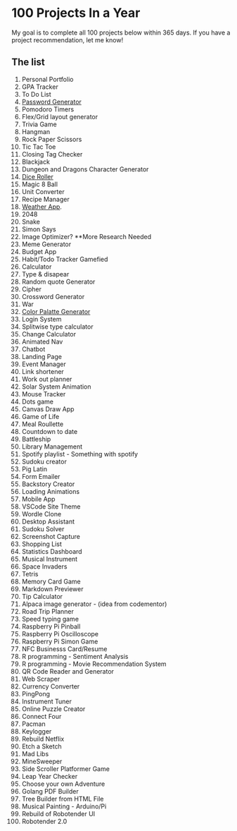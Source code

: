 # 100 Projects In a Year 
My goal is to complete all 100 projects below within 365 days. 
If you have a project recommendation, let me know! 

## The list
1. Personal Portfolio
2. GPA Tracker
3. To Do List
4. [Password Generator](https://github.com/Alira-Coffman/PasswordGenerator)
5. Pomodoro Timers
6. Flex/Grid layout generator
7. Trivia Game
8. Hangman
9. Rock Paper Scissors 
10. Tic Tac Toe
11. Closing Tag Checker
12. Blackjack
13. Dungeon and Dragons Character Generator
14. [Dice Roller](https://github.com/Alira-Coffman/Dice-Roller)
15. Magic 8 Ball
16. Unit Converter
17. Recipe Manager
18. [Weather App](https://github.com/Alira-Coffman/weather-app).
19. 2048
20. Snake
21. Simon Says
22. Image Optimizer? **More Research Needed
23. Meme Generator
24. Budget App
25. Habit/Todo Tracker Gamefied
26. Calculator
27. Type & disapear
28. Random quote Generator
29. Cipher 
30. Crossword Generator
31. War
32. [Color Palatte Generator](https://github.com/Alira-Coffman/color-palette-generator)
33. Login System
34. Splitwise type calculator
35. Change Calculator
36. Animated Nav
37. Chatbot
38. Landing Page
39. Event Manager
40. Link shortener
41. Work out planner
42. Solar System Animation
43. Mouse Tracker
44. Dots game
45. Canvas Draw App
46. Game of Life
47. Meal Roullette 
48. Countdown to date 
49. Battleship
50. Library Management
51. Spotify playlist - Something with spotify
52. Sudoku creator
53. Pig Latin 
54. Form Emailer
55. Backstory Creator
56. Loading Animations
57. Mobile App
58. VSCode Site Theme
59. Wordle Clone
60. Desktop Assistant
61. Sudoku Solver
62. Screenshot Capture 
63. Shopping List
64. Statistics Dashboard
65. Musical Instrument
66. Space Invaders
67. Tetris
68. Memory Card Game
69. Markdown Previewer
70. Tip Calculator
71. Alpaca image generator - (idea from codementor)
72. Road Trip Planner
73. Speed typing game
74. Raspberry Pi Pinball 
75. Raspberry Pi Oscilloscope
76. Raspberry Pi Simon Game
77. NFC Businesss Card/Resume
78. R programming - Sentiment Analysis
79. R programming - Movie Recommendation System
80. QR Code Reader and Generator
81. Web Scraper
82. Currency Converter
83. PingPong
84. Instrument Tuner
85. Online Puzzle Creator 
86. Connect Four
87. Pacman
88. Keylogger
89. Rebuild Netflix 
90. Etch a Sketch
91. Mad Libs
92. MineSweeper
93. Side Scroller Platformer Game
94. Leap Year Checker
95. Choose your own Adventure
96. Golang PDF Builder
97. Tree Builder from HTML File
98. Musical Painting - Arduino/Pi
99. Rebuild of Robotender UI
100. Robotender 2.0
